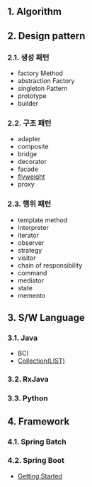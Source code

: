 ## 1. Algorithm

## 2. Design pattern

### 2.1. 생성 패턴

- factory Method
- abstraction Factory
- singleton Pattern
- prototype
- builder

### 2.2. 구조 패턴

- adapter
- composite
- bridge
- decorator
- facade
- [flyweight](/document/software/designPattern/flyweight)
- proxy

### 2.3. 행위 패턴

- template method
- interpreter
- iterator
- observer
- strategy
- visitor
- chain of responsibility
- command
- mediator
- state
- memento

## 3. S/W Language

### 3.1. Java

- BCI
- [Collection(LIST)](/document/software/java/collection-list)

### 3.2. RxJava

### 3.3. Python

## 4. Framework

### 4.1. Spring Batch

### 4.2. Spring Boot
- [Getting Started](/document/software/framework/spring-boot/getting-started)
